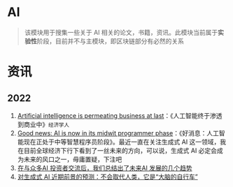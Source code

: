 # AI

> 该模块用于搜集一些关于 AI 相关的论文，书籍，资讯。此模块当前属于**实验性**阶段，目前并不与主模块，即区块链部分有必然的关系

# 资讯

## 2022

1. [Artificial intelligence is permeating business at last](https://www.economist.com/business/2022/12/06/artificial-intelligence-is-permeating-business-at-last?itm_source=parsely-api)：《人工智能终于渗透到商业中》```经济学人```
2. [Good news: AI is now in its midwit programmer phase](https://www.jonstokes.com/p/good-news-ai-is-now-in-its-midwit)：《好消息：人工智能现在正处于中等智慧程序员阶段》。最近一直在关注生成式 AI 这一领域，我在目前全球经济下行下看到了一丝未来的方向，可以说，生成式 AI 必定会成为未来的风口之一，毋庸置疑，下注吧
3. [在与众多AI 投资者交流后，我们总结出了未来AI 发展的几个趋势](https://www.8btc.com/article/6791376)
4. [对生成式 AI 近期前景的预测：不会取代人类，它是“大脑的自行车”](https://www.8btc.com/article/6791396)


